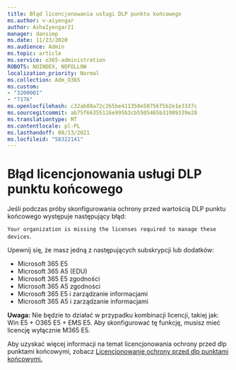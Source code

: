 ```yaml
---
title: Błąd licencjonowania usługi DLP punktu końcowego
ms.author: v-aiyengar
author: AshaIyengar21
manager: dansimp
ms.date: 11/23/2020
ms.audience: Admin
ms.topic: article
ms.service: o365-administration
ROBOTS: NOINDEX, NOFOLLOW
localization_priority: Normal
ms.collection: Adm_O365
ms.custom:
- "3200001"
- "7176"
ms.openlocfilehash: c32ab88a72c265be411350e50756f5b2e1e3337c
ms.sourcegitcommit: ab75f66355116e995b3cb5505465b31989339e28
ms.translationtype: MT
ms.contentlocale: pl-PL
ms.lasthandoff: 08/13/2021
ms.locfileid: "58322141"
---
```

# <a name="endpoint-dlp-licensing-error"></a>Błąd licencjonowania usługi DLP punktu końcowego

Jeśli podczas próby skonfigurowania ochrony przed wartością DLP punktu końcowego występuje następujący błąd:

`Your organization is missing the licenses required to manage these devices`.

Upewnij się, że masz jedną z następujących subskrypcji lub dodatków:

- Microsoft 365 E5
- Microsoft 365 A5 (EDU)
- Microsoft 365 E5 zgodności
- Microsoft 365 A5 zgodności
- Microsoft 365 E5 i zarządzanie informacjami
- Microsoft 365 A5 i zarządzanie informacjami

**Uwaga:** Nie będzie to działać w przypadku kombinacji licencji, takiej jak: Win E5 + O365 E5 + EMS E5. Aby skonfigurować tę funkcję, musisz mieć licencję wyłącznie M365 E5.

Aby uzyskać więcej informacji na temat licencjonowania ochrony przed dlp punktami końcowymi, zobacz [Licencjonowanie ochrony przed dlp punktami końcowymi.](https://docs.microsoft.com/microsoft-365/compliance/endpoint-dlp-getting-started#onboarding-devices-into-device-management)
